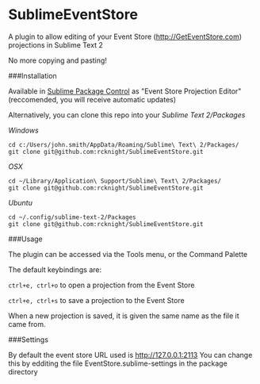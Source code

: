 SublimeEventStore
=================

A plugin to allow editing of your Event Store (http://GetEventStore.com) projections in Sublime Text 2

No more copying and pasting!

###Installation

Available in [Sublime Package Control](http://wbond.net/sublime_packages/package_control) as "Event Store Projection Editor"
 (reccomended, you will receive automatic updates)


Alternatively, you can clone this repo into your *Sublime Text 2/Packages*

*Windows*
```shell
cd c:/Users/john.smith/AppData/Roaming/Sublime\ Text\ 2/Packages/
git clone git@github.com:rcknight/SublimeEventStore.git
```

*OSX*
```shell
cd ~/Library/Application\ Support/Sublime\ Text\ 2/Packages/
git clone git@github.com:rcknight/SublimeEventStore.git
```

*Ubuntu*
```shell
cd ~/.config/sublime-text-2/Packages
git clone git@github.com:rcknight/SublimeEventStore.git
```

###Usage

The plugin can be accessed via the Tools menu, or the Command Palette

The default keybindings are:

```ctrl+e, ctrl+o``` to open a projection from the Event Store

```ctrl+e, ctrl+s``` to save a projection to the Event Store

When a new projection is saved, it is given the same name as the file it came from.

###Settings

By default the event store URL used is http://127.0.0.1:2113
You can change this by edditing the file EventStore.sublime-settings in the package directory

